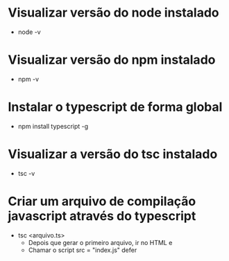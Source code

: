 # Visualizar versão do node instalado
 * node -v
# Visualizar versão do npm instalado
 * npm -v
# Instalar o typescript de forma global
 * npm install typescript -g
# Visualizar a versão do tsc instalado
 * tsc -v

# Criar um arquivo de compilação javascript através do typescript
 * tsc <arquivo.ts>
   - Depois que gerar o primeiro arquivo, ir no HTML e 
   - Chamar o script src = "index.js" defer
   

